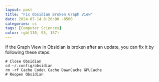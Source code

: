 ```yaml
---
layout: post
title: "Fix Obsidian Broken Graph View"
date: 2024-07-14 8:20:00 -0500
categories: cs
tags: [Computer Sciences]
color: rgb(110, 93, 157)
---
```


If the Graph View in Obsidian is broken after an update, you can fix it by following these steps:

```shell
# Close Obsidian
cd ~/.config/obsidian
rm -rf Cache Code\ Cache DawnCache GPUCache
# Reopen Obsidian
```
